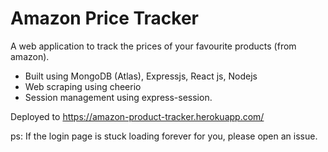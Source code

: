 # Amazon Price Tracker
A web application to track the prices of your favourite products (from amazon).
 - Built using MongoDB (Atlas), Expressjs, React js, Nodejs
 - Web scraping using cheerio
 - Session management using express-session.

Deployed to https://amazon-product-tracker.herokuapp.com/

ps: If the login page is stuck loading forever for you, please open an issue.
